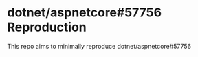 # dotnet/aspnetcore#57756 Reproduction

This repo aims to minimally reproduce dotnet/aspnetcore#57756
